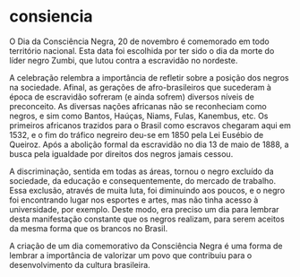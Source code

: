 # consiencia
 O Dia da Consciência Negra, 20 de novembro é comemorado em todo território nacional. Esta data foi escolhida por ter sido o dia da morte do líder negro Zumbi, que lutou contra a escravidão no nordeste.

A celebração relembra a importância de refletir sobre a posição dos negros na sociedade. Afinal, as gerações de afro-brasileiros que sucederam à época de escravidão sofreram (e ainda sofrem) diversos níveis de preconceito.
   As diversas nações africanas não se reconheciam como negros, e sim como Bantos, Haúças, Niams, Fulas, Kanembus, etc.
Os primeiros africanos trazidos para o Brasil como escravos chegaram aqui em 1532, e o fim do tráfico negreiro deu-se em 1850 pela Lei Eusébio de Queiroz.
Após a abolição formal da escravidão no dia 13 de maio de 1888, a busca pela igualdade por direitos dos negros jamais cessou.

A discriminação, sentida em todas as áreas, tornou o negro excluído da sociedade, da educação e consequentemente, do mercado de trabalho.
Essa exclusão, através de muita luta, foi diminuindo aos poucos, e o negro foi encontrando lugar nos esportes e artes, mas não tinha acesso à universidade, por exemplo.
Deste modo, era preciso um dia para lembrar desta manifestação constante que os negros realizam, para serem aceitos da mesma forma que os brancos no Brasil.

A criação de um dia comemorativo da Consciência Negra é uma forma de lembrar a importância de valorizar um povo que contribuiu para o desenvolvimento da cultura brasileira.
